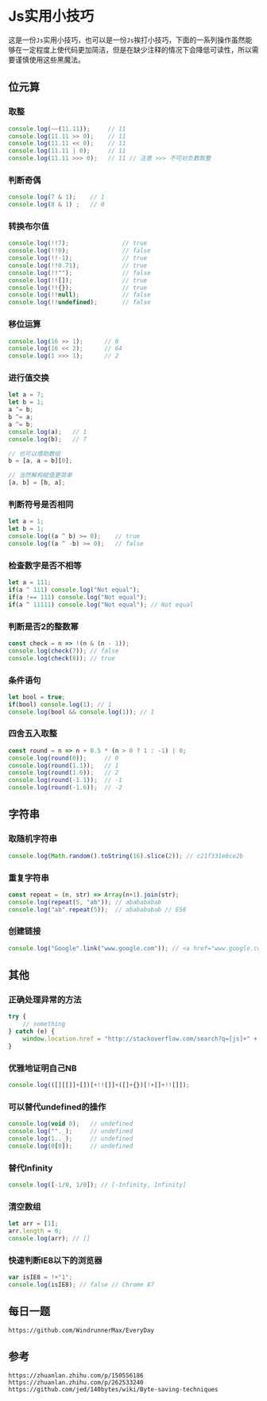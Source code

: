 # Js实用小技巧
这是一份`Js`实用小技巧，也可以是一份`Js`挨打小技巧，下面的一系列操作虽然能够在一定程度上使代码更加简洁，但是在缺少注释的情况下会降低可读性，所以需要谨慎使用这些黑魔法。


## 位元算

### 取整

```javascript
console.log(~~(11.11));     // 11
console.log(11.11 >> 0);    // 11
console.log(11.11 << 0);    // 11
console.log(11.11 | 0);     // 11
console.log(11.11 >>> 0);   // 11 // 注意 >>> 不可对负数取整
```

### 判断奇偶

```javascript
console.log(7 & 1);    // 1
console.log(8 & 1) ;   // 0
```

### 转换布尔值

```javascript
console.log(!!7);               // true
console.log(!!0);               // false
console.log(!!-1);              // true
console.log(!!0.71);            // true
console.log(!!"");              // false
console.log(!![]);              // true
console.log(!!{});              // true
console.log(!!null);            // false
console.log(!!undefined);       // false
```

### 移位运算

```javascript
console.log(16 >> 1);      // 8
console.log(16 << 2);      // 64
console.log(1 >>> 1);      // 2

```

### 进行值交换

```javascript
let a = 7;
let b = 1;
a ^= b;
b ^= a;
a ^= b;
console.log(a);   // 1
console.log(b);   // 7

// 也可以借助数组
b = [a, a = b][0];

// 当然解构赋值更简单
[a, b] = [b, a];
```

### 判断符号是否相同

```javascript
let a = 1;
let b = 1;
console.log((a ^ b) >= 0);    // true
console.log((a ^ -b) >= 0);   // false
```

### 检查数字是否不相等

```javascript
let a = 111;
if(a ^ 111) console.log("Not equal");
if(a !== 111) console.log("Not equal");
if(a ^ 11111) console.log("Not equal"); // Not equal
```

### 判断是否2的整数幂

```javascript
const check = n => !(n & (n - 1));
console.log(check(7)); // false
console.log(check(8)); // true
```

### 条件语句

```javascript
let bool = true;
if(bool) console.log(1); // 1
console.log(bool && console.log(1)); // 1
```

### 四舍五入取整

```javascript
const round = n => n + 0.5 * (n > 0 ? 1 : -1) | 0;
console.log(round(0));     // 0
console.log(round(1.1));   // 1
console.log(round(1.6));   // 2
console.log(round(-1.1));  // -1
console.log(round(-1.6));  // -2
```

## 字符串

### 取随机字符串

```javascript
console.log(Math.random().toString(16).slice(2)); // c21f331e6ce2b
```

### 重复字符串

```javascript
const repeat = (n, str) => Array(n+1).join(str);
console.log(repeat(5, "ab")); // ababababab
console.log("ab".repeat(5));  // ababababab // ES6
```

### 创建链接

```javascript
console.log("Google".link("www.google.com")); // <a href="www.google.com">Google</a>
```

## 其他

### 正确处理异常的方法

```javascript
try {
    // something
} catch (e) {
    window.location.href = "http://stackoverflow.com/search?q=[js]+" +  e.message;
}
```

### 优雅地证明自己NB

```javascript
console.log(([][[]]+[])[+!![]]+([]+{})[!+[]+!![]]);
```

### 可以替代undefined的操作

```javascript
console.log(void 0);   // undefined
console.log(""._);     // undefined
console.log(1.._);     // undefined
console.log(0[0]);     // undefined
```

### 替代Infinity

```javascript
console.log([-1/0, 1/0]); // [-Infinity, Infinity]
```

### 清空数组

```javascript
let arr = [1];
arr.length = 0;
console.log(arr); // []
```

### 快速判断IE8以下的浏览器

```javascript
var isIE8 = !+"1";
console.log(isIE8); // false // Chrome 87
```


## 每日一题

```
https://github.com/WindrunnerMax/EveryDay
```

## 参考

```
https://zhuanlan.zhihu.com/p/150556186
https://zhuanlan.zhihu.com/p/262533240
https://github.com/jed/140bytes/wiki/Byte-saving-techniques
```

